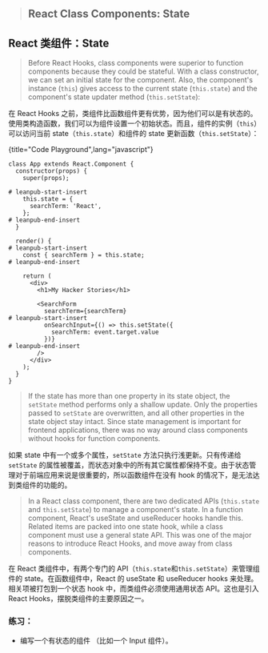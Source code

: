 > ## React Class Components: State
## React 类组件：State

> Before React Hooks, class components were superior to function components because they could be stateful. With a class constructor, we can set an initial state for the component. Also, the component's instance (`this`) gives access to the current state (`this.state`) and the component's state updater method (`this.setState`):

在 React Hooks 之前，类组件比函数组件更有优势，因为他们可以是有状态的。使用类构造函数，我们可以为组件设置一个初始状态。而且，组件的实例（`this`）可以访问当前 state（`this.state`）和组件的 state 更新函数（`this.setState`）：

{title="Code Playground",lang="javascript"}
~~~~~~~
class App extends React.Component {
  constructor(props) {
    super(props);

# leanpub-start-insert
    this.state = {
      searchTerm: 'React',
    };
# leanpub-end-insert
  }

  render() {
# leanpub-start-insert
    const { searchTerm } = this.state;
# leanpub-end-insert

    return (
      <div>
        <h1>My Hacker Stories</h1>

        <SearchForm
          searchTerm={searchTerm}
# leanpub-start-insert
          onSearchInput={() => this.setState({
            searchTerm: event.target.value
          })}
# leanpub-end-insert
        />
      </div>
    );
  }
}
~~~~~~~

> If the state has more than one property in its state object, the `setState` method performs only a shallow update. Only the properties passed to `setState` are overwritten, and all other properties in the state object stay intact. Since state management is important for frontend applications, there was no way around class components without hooks for function components.

如果 state 中有一个或多个属性，`setState` 方法只执行浅更新。只有传递给 `setState` 的属性被覆盖，而状态对象中的所有其它属性都保持不变。由于状态管理对于前端应用来说是很重要的，所以函数组件在没有 hook 的情况下，是无法达到类组件的功能的。

> In a React class component, there are two dedicated APIs (`this.state` and `this.setState`) to manage a component's state. In a function component, React's useState and useReducer hooks handle this. Related items are packed into one state hook, while a class component must use a general state API. This was one of the major reasons to introduce React Hooks, and move away from class components.

在 React 类组件中，有两个专门的 API（`this.state`和`this.setState`）来管理组件的 state。在函数组件中，React 的 useState 和 useReducer hooks 来处理。相关项被打包到一个状态 hook 中，而类组件必须使用通用状态 API。这也是引入 React Hooks，摆脱类组件的主要原因之一。

### 练习：

* 编写一个有状态的组件 （比如一个 Input 组件）。